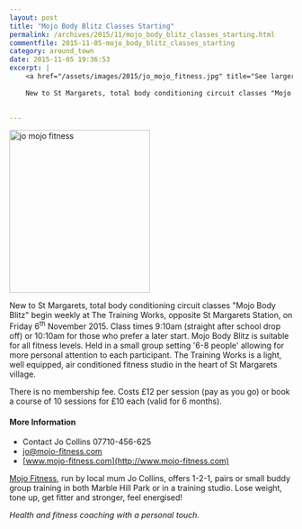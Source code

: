 ```yaml
---
layout: post
title: "Mojo Body Blitz Classes Starting"
permalink: /archives/2015/11/mojo_body_blitz_classes_starting.html
commentfile: 2015-11-05-mojo_body_blitz_classes_starting
category: around_town
date: 2015-11-05 19:36:53
excerpt: |
    <a href="/assets/images/2015/jo_mojo_fitness.jpg" title="See larger version of - jo mojo fitness"><img src="/assets/images/2015/jo_mojo_fitness_thumb.jpg" width="150" height="173" alt="jo mojo fitness" class="photo right" /></a>
    
    New to St Margarets, total body conditioning circuit classes "Mojo Body Blitz" begin weekly at The Training Works, opposite St Margarets Station, on Friday 6<sup>th</sup> November 2015. Class times 9:10am (straight after school drop off) or 10:10am for those who prefer a later start. Mojo Body Blitz is suitable for all fitness levels. Held in a small group setting '6-8 people' allowing for more personal attention to each participant. The Training Works is a light, well equipped, air conditioned fitness studio in the heart of St Margarets village.
    

---
```


<a href="/assets/images/2015/jo_mojo_fitness.jpg" title="See larger version of - jo mojo fitness"><img src="/assets/images/2015/jo_mojo_fitness_thumb.jpg" width="250" height="289" alt="jo mojo fitness" class="photo right" /></a>

New to St Margarets, total body conditioning circuit classes "Mojo Body Blitz" begin weekly at The Training Works, opposite St Margarets Station, on Friday 6<sup>th</sup> November 2015. Class times 9:10am (straight after school drop off) or 10:10am for those who prefer a later start. Mojo Body Blitz is suitable for all fitness levels. Held in a small group setting '6-8 people' allowing for more personal attention to each participant. The Training Works is a light, well equipped, air conditioned fitness studio in the heart of St Margarets village.

There is no membership fee. Costs £12 per session (pay as you go) or book a course of 10 sessions for £10 each (valid for 6 months).

#### More Information

-   Contact Jo Collins 07710-456-625
-   <jo@mojo-fitness.com>
-   [www.mojo-fitness.com](http://www.mojo-fitness.com)

[Mojo Fitness](https://stmargarets.london/directory/health_aNd_beauty/201511051428), run by local mum Jo Collins, offers 1-2-1, pairs or small buddy group training in both Marble Hill Park or in a training studio. Lose weight, tone up, get fitter and stronger, feel energised!

*Health and fitness coaching with a personal touch.*

